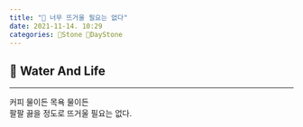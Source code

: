 ```yaml
---
title: "🌱 너무 뜨거울 필요는 없다"
date: 2021-11-14. 10:29
categories: 🗿Stone 🌱DayStone
---
```


## 🗿 Water And Life

---

커피 물이든 목욕 물이든  
팔팔 끓을 정도로 뜨거울 필요는 없다.  
